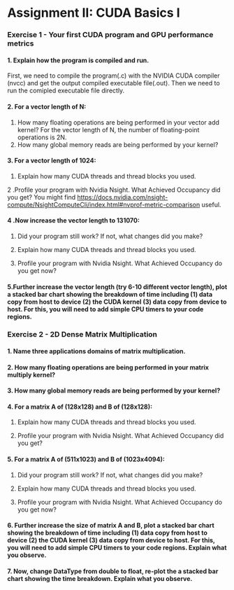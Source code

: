 #  Assignment II: CUDA Basics I

### Exercise 1 - Your first CUDA program and GPU performance metrics

#### 1. Explain how the program is compiled and run. 
First, we need to compile the program(.c) with the NVIDIA CUDA compiler (nvcc) and get the output compiled executable file(.out). Then we need to run the comipled executable file directly. 

#### 2. For a vector length of N:

1. How many floating operations are being performed in your vector add kernel?
  For the vector length of N, the number of floating-point operations is 2N.
2. How many global memory reads are being performed by your kernel?
   
#### 3. For a vector length of 1024:

1. Explain how many CUDA threads and thread blocks you used.

2 .Profile your program with Nvidia Nsight. What Achieved Occupancy did you get? You might find https://docs.nvidia.com/nsight-compute/NsightComputeCli/index.html#nvprof-metric-comparison useful.

#### 4 .Now increase the vector length to 131070:

1. Did your program still work? If not, what changes did you make?

2. Explain how many CUDA threads and thread blocks you used.

3. Profile your program with Nvidia Nsight. What Achieved Occupancy do you get now?

#### 5.Further increase the vector length (try 6-10 different vector length), plot a stacked bar chart showing the breakdown of time including (1) data copy from host to device (2) the CUDA kernel (3) data copy from device to host. For this, you will need to add simple CPU timers to your code regions.

### Exercise 2 - 2D Dense Matrix Multiplication

#### 1. Name three applications domains of matrix multiplication.

#### 2. How many floating operations are being performed in your matrix multiply kernel? 

#### 3. How many global memory reads are being performed by your kernel?  

#### 4. For a matrix A of (128x128) and B of (128x128):

1. Explain how many CUDA threads and thread blocks you used.
  
2. Profile your program with Nvidia Nsight. What Achieved Occupancy did you get?

#### 5. For a matrix A of (511x1023) and B of (1023x4094):

1. Did your program still work? If not, what changes did you make?

2. Explain how many CUDA threads and thread blocks you used.

3. Profile your program with Nvidia Nsight. What Achieved Occupancy do you get now?

#### 6. Further increase the size of matrix A and B, plot a stacked bar chart showing the breakdown of time including (1) data copy from host to device (2) the CUDA kernel (3) data copy from device to host. For this, you will need to add simple CPU timers to your code regions. Explain what you observe.

#### 7. Now, change DataType from double to float, re-plot the a stacked bar chart showing the time breakdown. Explain what you observe. 

